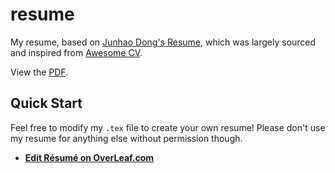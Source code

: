 # resume
My resume, based on [Junhao Dong's Resume](https://github.com/junhaodong/resume), which was largely sourced and inspired from [Awesome CV](https://github.com/posquit0/Awesome-CV).

View the [PDF](https://docs.google.com/viewer?url=https://raw.githubusercontent.com/yeyande/resume/master/resume.pdf).

## Quick Start
Feel free to modify my `.tex` file to create your own resume! Please don't use my resume for anything else without permission though.

* [**Edit Résumé on OverLeaf.com**](https://www.overleaf.com/latex/templates/resume-template/ysrmnrwyrhpp)
